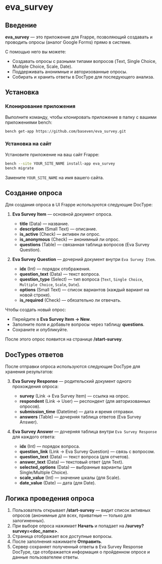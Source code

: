 # eva\_survey

## Введение

**eva\_survey** — это приложение для Frappe, позволяющий создавать и проводить опросы (аналог Google Forms) прямо в системе.

С помощью него вы можете:

* Создавать опросы с разными типами вопросов (Text, Single Choice, Multiple Choice, Scale, Date).
* Поддерживать анонимные и авторизованные опросы.
* Собирать и хранить ответы в DocType для последующего анализа.

## Установка

### Клонирование приложения

Выполните команду, чтобы клонировать приложение в папку с вашими приложениями bench:

```bash
bench get-app https://github.com/baseven/eva_survey.git
```

### Установка на сайт

Установите приложение на ваш сайт Frappe:

```bash
bench --site YOUR_SITE_NAME install-app eva_survey
bench migrate
```

Замените `YOUR_SITE_NAME` на имя вашего сайта.

## Создание опроса

Для создания опроса в UI Frappe используются следующие DocType:

1. **Eva Survey Item** — основной документ опроса.

   * **title** (Data) — название.
   * **description** (Small Text) — описание.
   * **is\_active** (Check) — активен ли опрос.
   * **is\_anonymous** (Check) — анонимный ли опрос.
   * **questions** (Table) — связанная таблица вопросов (Eva Survey Question).

2. **Eva Survey Question** — дочерний документ внутри `Eva Survey Item`.

   * **idx** (Int) — порядок отображения.
   * **question\_text** (Data) — текст вопроса.
   * **question\_type** (Select) — тип вопроса (`Text`, `Single Choice`, `Multiple Choice`, `Scale`, `Date`).
   * **options** (Small Text) — список вариантов (каждый вариант на новой строке).
   * **is\_required** (Check) — обязательно ли отвечать.

Чтобы создать новый опрос:

* Перейдите в **Eva Survey Item → New**.
* Заполните поля и добавьте вопросы через таблицу **questions**.
* Сохраните и опубликуйте.

После этого опрос появится на странице **/start-survey**.

## DocTypes ответов

После отправки опроса используются следующие DocType для хранения результатов:

3. **Eva Survey Response** — родительский документ одного прохождения опроса:

   * **survey** (Link → Eva Survey Item) — ссылка на опрос.
   * **respondent** (Link → User) — респондент (для авторизованных опросов).
   * **submission\_time** (Datetime) — дата и время отправки.
   * **answers** (Table) — дочерняя таблица ответов (Eva Survey Answer).

4. **Eva Survey Answer** — дочерняя таблица внутри `Eva Survey Response` для каждого ответа:

   * **idx** (Int) — порядок вопроса.
   * **question\_link** (Link → Eva Survey Question) — связь с вопросом.
   * **question\_text** (Data) — текст вопроса (для отчетов).
   * **answer\_text** (Data) — текстовый ответ (для Text).
   * **selected\_options** (Data) — выбранные варианты (для Single/Multiple Choice).
   * **scale\_value** (Int) — значение шкалы (для Scale).
   * **date\_value** (Date) — дата (для Date).

## Логика проведения опроса

1. Пользователь открывает **/start-survey** — видит список активных опросов (анонимные для всех, приватные — только для залогиненных).
2. При выборе опроса нажимает **Начать** и попадает на **/survey?survey=\<doc\_name>**.
3. Страница отображает все доступные вопросы.
4. После заполнения нажимаете **Отправить**.
5. Сервер сохраняет полученный ответы в Eva Survey Response DocType, где отображается информация о пройденном опросе и данные пользователем ответы.